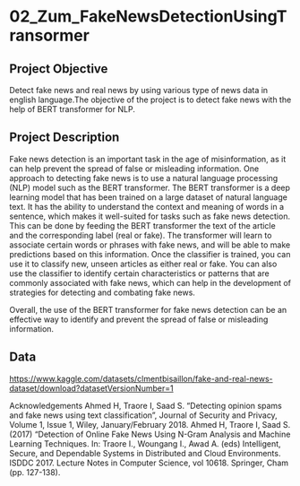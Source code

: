 # 02_Zum_FakeNewsDetectionUsingTransormer
## Project Objective
Detect fake news and real news by using various type of news data in english language.The objective of the project is to detect fake news with the help of BERT transformer for NLP.

## Project Description
Fake news detection is an important task in the age of misinformation, as it can help prevent the spread of false or misleading information. One approach to detecting fake news is to use a natural language processing (NLP) model such as the BERT transformer.
The BERT transformer is a deep learning model that has been trained on a large dataset of natural language text. It has the ability to understand the context and meaning of words in a sentence, which makes it well-suited for tasks such as fake news detection.
This can be done by feeding the BERT transformer the text of the article and the corresponding label (real or fake). The transformer will learn to associate certain words or phrases with fake news, and will be able to make predictions based on this information.
Once the classifier is trained, you can use it to classify new, unseen articles as either real or fake. You can also use the classifier to identify certain characteristics or patterns that are commonly associated with fake news, which can help in the development of strategies for detecting and combating fake news.

Overall, the use of the BERT transformer for fake news detection can be an effective way to identify and prevent the spread of false or misleading information.

## Data
https://www.kaggle.com/datasets/clmentbisaillon/fake-and-real-news-dataset/download?datasetVersionNumber=1

Acknowledgements
Ahmed H, Traore I, Saad S. “Detecting opinion spams and fake news using text classification”, Journal of Security and Privacy, Volume 1, Issue 1, Wiley, January/February 2018.
Ahmed H, Traore I, Saad S. (2017) “Detection of Online Fake News Using N-Gram Analysis and Machine Learning Techniques. In: Traore I., Woungang I., Awad A. (eds) Intelligent, Secure, and Dependable Systems in Distributed and Cloud Environments. ISDDC 2017. Lecture Notes in Computer Science, vol 10618. Springer, Cham (pp. 127-138).
